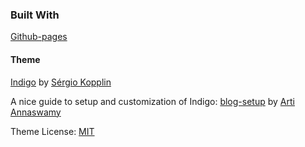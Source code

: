 ### Built With
[Github-pages](https://pages.github.com/)
#### Theme
[Indigo](https://github.com/sergiokopplin/indigo) by
[Sérgio Kopplin](https://github.com/sergiokopplin)


A nice guide to setup and customization of Indigo:
[blog-setup](http://artiannaswamy.com/tags/blog-setup/) by [Arti Annaswamy](http://artiannaswamy.com/)

Theme License: [MIT](http://kopplin.mit-license.org/) 
